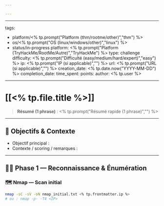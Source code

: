 ```yaml
---

---
```

---
tags:
  - platform/<% tp.prompt("Platform (thm/rootme/other)","thm") %>
  - os/<% tp.prompt("OS (linux/windows/other)","linux") %>
  - status/in-progress
platform: <% tp.prompt("Platform (TryHackMe/RootMe/Autre)","TryHackMe") %>
type: challenge
difficulty: <% tp.prompt("Difficulté (easy/medium/hard/expert)","easy") %>
ip: <% tp.prompt("IP (si applicable)","") %>
url: <% tp.prompt("URL (si applicable)","") %>
creation_date: <% tp.date.now("YYYY-MM-DD") %>
completion_date:
time_spent:
points:
author: <% tp.user %>
--- 
# [[<% tp.file.title %>]]

> **Résumé (1 phrase)** : <% tp.prompt("Résumé rapide (1 phrase)","") %>

---

## 🎯 Objectifs & Contexte
- Objectif principal :
- Contexte / scoring / remarques :

---

## 🕵️‍♂️ Phase 1 — Reconnaissance & Énumération

### 🗺️ Nmap — Scan initial
```bash
nmap -sC -sV -oN nmap_initial.txt <% tp.frontmatter.ip %>
# ou : nmap -p- -T4 <IP>

